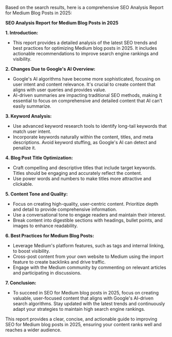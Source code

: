 Based on the search results, here is a comprehensive SEO Analysis Report for Medium Blog Posts in 2025:

**SEO Analysis Report for Medium Blog Posts in 2025**

**1. Introduction:**
- This report provides a detailed analysis of the latest SEO trends and best practices for optimizing Medium blog posts in 2025. It includes actionable recommendations to improve search engine rankings and visibility.

**2. Changes Due to Google's AI Overview:**
- Google's AI algorithms have become more sophisticated, focusing on user intent and content relevance. It's crucial to create content that aligns with user queries and provides value.
- AI-driven summaries are impacting traditional SEO methods, making it essential to focus on comprehensive and detailed content that AI can't easily summarize.

**3. Keyword Analysis:**
- Use advanced keyword research tools to identify long-tail keywords that match user intent.
- Incorporate keywords naturally within the content, titles, and meta descriptions. Avoid keyword stuffing, as Google's AI can detect and penalize it.

**4. Blog Post Title Optimization:**
- Craft compelling and descriptive titles that include target keywords. Titles should be engaging and accurately reflect the content.
- Use power words and numbers to make titles more attractive and clickable.

**5. Content Tone and Quality:**
- Focus on creating high-quality, user-centric content. Prioritize depth and detail to provide comprehensive information.
- Use a conversational tone to engage readers and maintain their interest.
- Break content into digestible sections with headings, bullet points, and images to enhance readability.

**6. Best Practices for Medium Blog Posts:**
- Leverage Medium's platform features, such as tags and internal linking, to boost visibility.
- Cross-post content from your own website to Medium using the import feature to create backlinks and drive traffic.
- Engage with the Medium community by commenting on relevant articles and participating in discussions.

**7. Conclusion:**
- To succeed in SEO for Medium blog posts in 2025, focus on creating valuable, user-focused content that aligns with Google's AI-driven search algorithms. Stay updated with the latest trends and continuously adapt your strategies to maintain high search engine rankings.

This report provides a clear, concise, and actionable guide to improving SEO for Medium blog posts in 2025, ensuring your content ranks well and reaches a wider audience.
